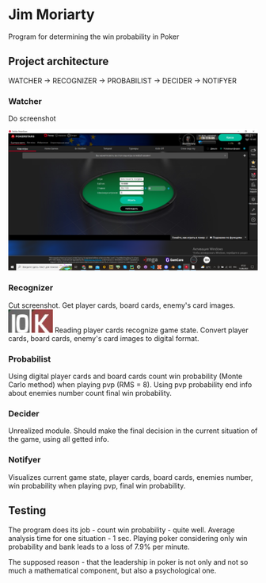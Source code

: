 # Jim Moriarty
Program for determining the win probability in Poker

## Project architecture
WATCHER -> RECOGNIZER -> PROBABILIST -> DECIDER -> NOTIFYER

### Watcher
Do screenshot

![Иллюстрация к проекту](https://github.com/hnedenko/Jim-Moriarty/blob/main/a_watcher/screenshot.png)

### Recognizer
Cut screenshot.
Get player cards, board cards, enemy's card images.
![Иллюстрация к проекту](https://github.com/hnedenko/Jim-Moriarty/blob/main/b_recognizer/cards/10_grey.jpg)
![Иллюстрация к проекту](https://github.com/hnedenko/Jim-Moriarty/blob/main/b_recognizer/cards/K_red.jpg)
Reading player cards recognize game state.
Convert player cards, board cards, enemy's card images to digital format.

### Probabilist
Using digital player cards and board cards count win probability (Monte Carlo method) when playing pvp (RMS = 8).
Using pvp probability end info about enemies number count final win probability.

### Decider
Unrealized module.
Should make the final decision in the current situation of the game, using all getted info.

### Notifyer
Visualizes current game state, player cards, board cards, enemies number,  win probability when playing pvp, final win probability.

## Testing
The program does its job - count win probability - quite well.
Average analysis time for one situation - 1 sec.
Playing poker considering only win probability and bank leads to a loss of 7.9% per minute.

The supposed reason - that the leadership in poker is not only and not so much a mathematical component, but also a psychological one.
